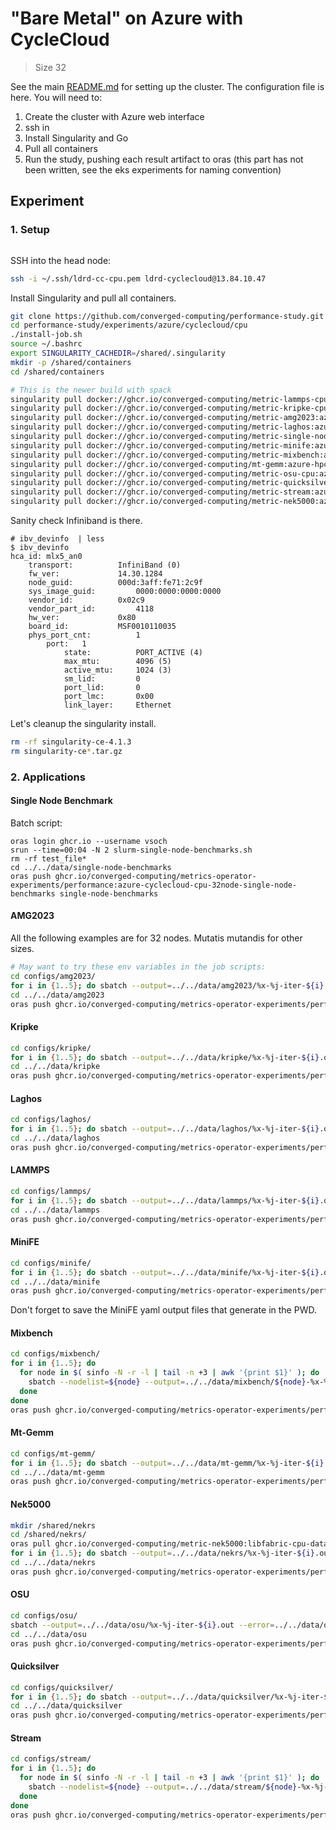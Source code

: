 # "Bare Metal" on Azure with CycleCloud

> Size 32

See the main [README.md](../) for setting up the cluster. The configuration file is here.
You will need to:

1. Create the cluster with Azure web interface
2. ssh in
3. Install Singularity and Go
4. Pull all containers
5. Run the study, pushing each result artifact to oras (this part has not been written, see the eks experiments for naming convention)


## Experiment

### 1. Setup

```
```

SSH into the head node:
```bash
ssh -i ~/.ssh/ldrd-cc-cpu.pem ldrd-cyclecloud@13.84.10.47
```

Install Singularity and pull all containers.

```bash
git clone https://github.com/converged-computing/performance-study.git
cd performance-study/experiments/azure/cyclecloud/cpu
./install-job.sh
source ~/.bashrc
export SINGULARITY_CACHEDIR=/shared/.singularity
mkdir -p /shared/containers
cd /shared/containers

# This is the newer build with spack
singularity pull docker://ghcr.io/converged-computing/metric-lammps-cpu:azure-hpc-reax && \
singularity pull docker://ghcr.io/converged-computing/metric-kripke-cpu:azure-hpc && \
singularity pull docker://ghcr.io/converged-computing/metric-amg2023:azure-hpc-cpu-int64-zen3 && \
singularity pull docker://ghcr.io/converged-computing/metric-laghos:azure-hpc && \
singularity pull docker://ghcr.io/converged-computing/metric-single-node:cpu-zen4 && \
singularity pull docker://ghcr.io/converged-computing/metric-minife:azure-hpc && \
singularity pull docker://ghcr.io/converged-computing/metric-mixbench:azure-hpc && \
singularity pull docker://ghcr.io/converged-computing/mt-gemm:azure-hpc && \
singularity pull docker://ghcr.io/converged-computing/metric-osu-cpu:azure-hpc && \
singularity pull docker://ghcr.io/converged-computing/metric-quicksilver-cpu:azure-hpc && \
singularity pull docker://ghcr.io/converged-computing/metric-stream:azure-hpc && \
singularity pull docker://ghcr.io/converged-computing/metric-nek5000:azure-hpc
```

Sanity check Infiniband is there.

```
# ibv_devinfo  | less
$ ibv_devinfo 
hca_id:	mlx5_an0
	transport:			InfiniBand (0)
	fw_ver:				14.30.1284
	node_guid:			000d:3aff:fe71:2c9f
	sys_image_guid:			0000:0000:0000:0000
	vendor_id:			0x02c9
	vendor_part_id:			4118
	hw_ver:				0x80
	board_id:			MSF0010110035
	phys_port_cnt:			1
		port:	1
			state:			PORT_ACTIVE (4)
			max_mtu:		4096 (5)
			active_mtu:		1024 (3)
			sm_lid:			0
			port_lid:		0
			port_lmc:		0x00
			link_layer:		Ethernet
```

Let's cleanup the singularity install.

```bash
rm -rf singularity-ce-4.1.3
rm singularity-ce*.tar.gz
```

### 2. Applications

#### Single Node Benchmark

Batch script:

```console
oras login ghcr.io --username vsoch
srun --time=00:04 -N 2 slurm-single-node-benchmarks.sh
rm -rf test_file*
cd ../../data/single-node-benchmarks
oras push ghcr.io/converged-computing/metrics-operator-experiments/performance:azure-cyclecloud-cpu-32node-single-node-benchmarks single-node-benchmarks
```

#### AMG2023

All the following examples are for 32 nodes. Mutatis mutandis for other sizes.

```bash
# May want to try these env variables in the job scripts:
cd configs/amg2023/
for i in {1..5}; do sbatch --output=../../data/amg2023/%x-%j-iter-${i}.out --error=../../data/amg2023/%x-%j-iter-${i}.err slurm-amg-32n.sh; done
cd ../../data/amg2023
oras push ghcr.io/converged-computing/metrics-operator-experiments/performance:azure-cyclecloud-cpu-32node-amg2023 amg2023
```


#### Kripke

```bash
cd configs/kripke/
for i in {1..5}; do sbatch --output=../../data/kripke/%x-%j-iter-${i}.out --error=../../data/kripke/%x-%j-iter-${i}.err slurm-kripke-32n.sh; done
cd ../../data/kripke
oras push ghcr.io/converged-computing/metrics-operator-experiments/performance:azure-cyclecloud-cpu-32node-kripke kripke
```


#### Laghos

```bash
cd configs/laghos/
for i in {1..5}; do sbatch --output=../../data/laghos/%x-%j-iter-${i}.out --error=../../data/laghos/%x-%j-iter-${i}.err slurm-laghos-32n.sh; done
cd ../../data/laghos
oras push ghcr.io/converged-computing/metrics-operator-experiments/performance:azure-cyclecloud-cpu-32node-laghos laghos
```

#### LAMMPS

```bash
cd configs/lammps/
for i in {1..5}; do sbatch --output=../../data/lammps/%x-%j-iter-${i}.out --error=../../data/lammps/%x-%j-iter-${i}.err slurm-lammps-32n.sh; done
cd ../../data/lammps
oras push ghcr.io/converged-computing/metrics-operator-experiments/performance:azure-cyclecloud-cpu-32node-lammps lammps
```

#### MiniFE

```bash
cd configs/minife/
for i in {1..5}; do sbatch --output=../../data/minife/%x-%j-iter-${i}.out --error=../../data/minife/%x-%j-iter-${i}.err slurm-minife-32n.sh; done
cd ../../data/minife
oras push ghcr.io/converged-computing/metrics-operator-experiments/performance:azure-cyclecloud-cpu-32node-minife minife
```

Don't forget to save the MiniFE yaml output files that generate in the PWD.

#### Mixbench

```bash
cd configs/mixbench/
for i in {1..5}; do 
  for node in $( sinfo -N -r -l | tail -n +3 | awk '{print $1}' ); do 
    sbatch --nodelist=${node} --output=../../data/mixbench/${node}-%x-%j-iter-${i}.out --error=../../data/mixbench/%x-%j-iter-${i}.err slurm-mixbench-1n.sh
  done
done
oras push ghcr.io/converged-computing/metrics-operator-experiments/performance:azure-cyclecloud-cpu-32node-mixbench mixbench
```

#### Mt-Gemm

```bash
cd configs/mt-gemm/
for i in {1..5}; do sbatch --output=../../data/mt-gemm/%x-%j-iter-${i}.out --error=../../data/mt-gemm/%x-%j-iter-${i}.err slurm-mt-gemm-32n.sh; done
cd ../../data/mt-gemm
oras push ghcr.io/converged-computing/metrics-operator-experiments/performance:azure-cyclecloud-cpu-32node-mt-gemm mt-gemm
```

#### Nek5000

```bash
mkdir /shared/nekrs
cd /shared/nekrs/
oras pull ghcr.io/converged-computing/metric-nek5000:libfabric-cpu-data
for i in {1..5}; do sbatch --output=../../data/nekrs/%x-%j-iter-${i}.out --error=../../data/nekrs/%x-%j-iter-${i}.err slurm-nekrs-32n.sh; done
cd ../../data/nekrs
oras push ghcr.io/converged-computing/metrics-operator-experiments/performance:azure-cyclecloud-cpu-32node-nekrs nekrs
```

#### OSU

```bash
cd configs/osu/
sbatch --output=../../data/osu/%x-%j-iter-${i}.out --error=../../data/osu/%x-%j-iter-${i}.err slurm-osu-32n.sh
cd ../../data/osu
oras push ghcr.io/converged-computing/metrics-operator-experiments/performance:azure-cyclecloud-cpu-32node-osu osu
```

#### Quicksilver

```bash
cd configs/quicksilver/
for i in {1..5}; do sbatch --output=../../data/quicksilver/%x-%j-iter-${i}.out --error=../../data/quicksilver/%x-%j-iter-${i}.err slurm-quicksilver-32n.sh; done
cd ../../data/quicksilver
oras push ghcr.io/converged-computing/metrics-operator-experiments/performance:azure-cyclecloud-cpu-32node-quicksilver quicksilver
```

#### Stream

```bash
cd configs/stream/
for i in {1..5}; do 
  for node in $( sinfo -N -r -l | tail -n +3 | awk '{print $1}' ); do 
    sbatch --nodelist=${node} --output=../../data/stream/${node}-%x-%j-iter-${i}.out --error=../../data/stream/%x-%j-iter-${i}.err slurm-stream-1n.sh
  done
done
oras push ghcr.io/converged-computing/metrics-operator-experiments/performance:azure-cyclecloud-cpu-32node-stream stream
```

